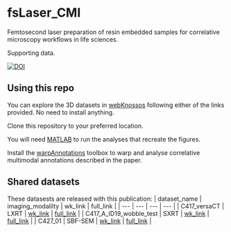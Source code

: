 # fsLaser_CMI
Femtosecond laser preparation of resin embedded samples for correlative microscopy workflows in life sciences.

Supporting data.

[![DOI](https://zenodo.org/badge/DOI/10.5281/zenodo.7706208.svg)](https://doi.org/10.5281/zenodo.7706208)


## Using this repo
You can explore the 3D datasets in [webKnossos](https://webknossos.org/) following either of the links provided. No need to install anything. 

Clone this repository to your preferred location. 

You will need [MATLAB](https://uk.mathworks.com/store/) to run the analyses that recreate the figures.

Install the [warpAnnotations](https://github.com/FrancisCrickInstitute/warpAnnotations) toolbox to warp and analyse correlative multimodal annotations described in the paper.

## Shared datasets
These datasests are released with this publication:
| dataset_name | imaging_modalilty | wk_link | full_link |
| --- | --- | --- | --- | 
| C417_versaCT | LXRT | [wk_link](https://wklink.org/2389) | [full_link](https://webknossos.crick.ac.uk/links/-m0IKg_1PgMpyxnH) |
| C417_A_ID19_wobble_test | SXRT | [wk_link](https://wklink.org/8293) | [full_link](https://webknossos.crick.ac.uk/links/qkXLRW9gSckDJHW6) |
| C427_01 | SBF-SEM | [wk_link](https://wklink.org/2803) | [full_link](https://webknossos.crick.ac.uk/links/PKZTx7RY3eGzGshi) |

